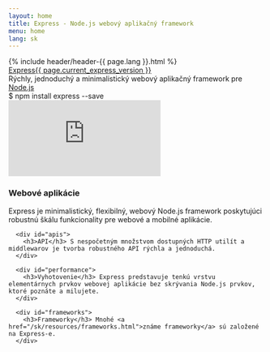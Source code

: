 ```yaml
---
layout: home
title: Express - Node.js webový aplikačný framework
menu: home
lang: sk
---
```

<!---
 Copyright (c) 2016 StrongLoop, IBM, and Express Contributors
 License: MIT
-->
<section id="home-content">
  {% include header/header-{{ page.lang }}.html %}
  <div id="overlay"></div>
  <div id="homepage-leftpane" class="pane">
    <section id="description">
        <div class="express"><a href="/">Express</a><a href="/{{ page.lang }}/changelog/4x.html#{{ page.current_express_version }}" id="express-version">{{ page.current_express_version }}</a></div>
        <span class="description">Rýchly, jednoduchý a minimalistický webový aplikačný framework pre <a href='http://nodejs.org'>Node.js</a></span>
    </section>
    <div id="install-command">$ npm install express --save</div>
  </div>
  <div id="homepage-rightpane" class="pane">
    <iframe src="https://www.youtube.com/embed/HxGt_3F0ULg" frameborder="0" allowfullscreen></iframe>
  </div>
</section>

<section id="intro">

  <div id="boxes" class="clearfix">
      <div id="web-applications">
        <h3>Webové aplikácie</h3> Express je minimalistický, flexibilný, webový Node.js framework poskytujúci robustnú škálu funkcionality pre webové a mobilné aplikácie.
      </div>

      <div id="apis">
        <h3>API</h3> S nespočetným množstvom dostupných HTTP utilít a middlewarov je tvorba robustného API rýchla a jednoduchá.
      </div>

      <div id="performance">
        <h3>Vyhotovenie</h3> Express predstavuje tenkú vrstvu elementárnych prvkov webovej aplikácie bez skrývania Node.js prvkov, ktoré poznáte a milujete.
      </div>

      <div id="frameworks">
        <h3>Frameworky</h3> Mnohé <a href="/sk/resources/frameworks.html">známe frameworky</a> sú založené na Express-e.
      </div>
  </div>

</section>

<!--
<section id="announcements">
  {% include announcement/announcement-{{ page.lang }}.md %}
</section>
-->
